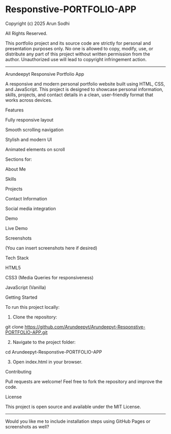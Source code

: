 # Responstive-PORTFOLIO-APP
Copyright (c) 2025 Arun Sodhi

All Rights Reserved.

This portfolio project and its source code are strictly for personal and presentation purposes only.
No one is allowed to copy, modify, use, or distribute any part of this project without written permission from the author.
Unauthorized use will lead to copyright infringement action.





---

Arundeepyt Responsive Portfolio App

A responsive and modern personal portfolio website built using HTML, CSS, and JavaScript. This project is designed to showcase personal information, skills, projects, and contact details in a clean, user-friendly format that works across devices.

Features

Fully responsive layout

Smooth scrolling navigation

Stylish and modern UI

Animated elements on scroll

Sections for:

About Me

Skills

Projects

Contact Information


Social media integration


Demo

Live Demo

Screenshots

(You can insert screenshots here if desired)

Tech Stack

HTML5

CSS3 (Media Queries for responsiveness)

JavaScript (Vanilla)


Getting Started

To run this project locally:

1. Clone the repository:

git clone https://github.com/Arundeepyt/Arundeepyt-Responstive-PORTFOLIO-APP.git


2. Navigate to the project folder:

cd Arundeepyt-Responstive-PORTFOLIO-APP


3. Open index.html in your browser.



Contributing

Pull requests are welcome! Feel free to fork the repository and improve the code.

License

This project is open source and available under the MIT License.


---

Would you like me to include installation steps using GitHub Pages or screenshots as well?

